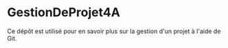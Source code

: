 # GestionDeProjet4A
Ce dépôt est utilisé pour en savoir plus sur la gestion d'un projet à l'aide de Git.
